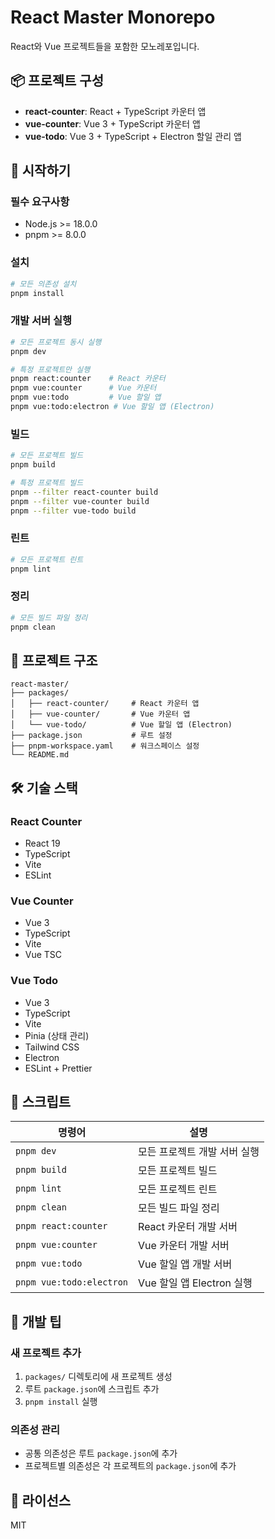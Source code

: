 # React Master Monorepo

React와 Vue 프로젝트들을 포함한 모노레포입니다.

## 📦 프로젝트 구성

- **react-counter**: React + TypeScript 카운터 앱
- **vue-counter**: Vue 3 + TypeScript 카운터 앱
- **vue-todo**: Vue 3 + TypeScript + Electron 할일 관리 앱

## 🚀 시작하기

### 필수 요구사항

- Node.js >= 18.0.0
- pnpm >= 8.0.0

### 설치

```bash
# 모든 의존성 설치
pnpm install
```

### 개발 서버 실행

```bash
# 모든 프로젝트 동시 실행
pnpm dev

# 특정 프로젝트만 실행
pnpm react:counter    # React 카운터
pnpm vue:counter      # Vue 카운터
pnpm vue:todo         # Vue 할일 앱
pnpm vue:todo:electron # Vue 할일 앱 (Electron)
```

### 빌드

```bash
# 모든 프로젝트 빌드
pnpm build

# 특정 프로젝트 빌드
pnpm --filter react-counter build
pnpm --filter vue-counter build
pnpm --filter vue-todo build
```

### 린트

```bash
# 모든 프로젝트 린트
pnpm lint
```

### 정리

```bash
# 모든 빌드 파일 정리
pnpm clean
```

## 📁 프로젝트 구조

```
react-master/
├── packages/
│   ├── react-counter/     # React 카운터 앱
│   ├── vue-counter/       # Vue 카운터 앱
│   └── vue-todo/          # Vue 할일 앱 (Electron)
├── package.json           # 루트 설정
├── pnpm-workspace.yaml    # 워크스페이스 설정
└── README.md
```

## 🛠 기술 스택

### React Counter

- React 19
- TypeScript
- Vite
- ESLint

### Vue Counter

- Vue 3
- TypeScript
- Vite
- Vue TSC

### Vue Todo

- Vue 3
- TypeScript
- Vite
- Pinia (상태 관리)
- Tailwind CSS
- Electron
- ESLint + Prettier

## 📝 스크립트

| 명령어                   | 설명                         |
| ------------------------ | ---------------------------- |
| `pnpm dev`               | 모든 프로젝트 개발 서버 실행 |
| `pnpm build`             | 모든 프로젝트 빌드           |
| `pnpm lint`              | 모든 프로젝트 린트           |
| `pnpm clean`             | 모든 빌드 파일 정리          |
| `pnpm react:counter`     | React 카운터 개발 서버       |
| `pnpm vue:counter`       | Vue 카운터 개발 서버         |
| `pnpm vue:todo`          | Vue 할일 앱 개발 서버        |
| `pnpm vue:todo:electron` | Vue 할일 앱 Electron 실행    |

## 🔧 개발 팁

### 새 프로젝트 추가

1. `packages/` 디렉토리에 새 프로젝트 생성
2. 루트 `package.json`에 스크립트 추가
3. `pnpm install` 실행

### 의존성 관리

- 공통 의존성은 루트 `package.json`에 추가
- 프로젝트별 의존성은 각 프로젝트의 `package.json`에 추가

## 📄 라이선스

MIT
